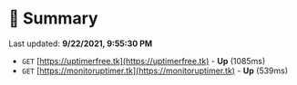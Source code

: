 # 📖 Summary
Last updated: **9/22/2021, 9:55:30 PM**

- `GET` [https://uptimerfree.tk](https://uptimerfree.tk) - **Up** (1085ms)
- `GET` [https://monitoruptimer.tk](https://monitoruptimer.tk) - **Up** (539ms)
